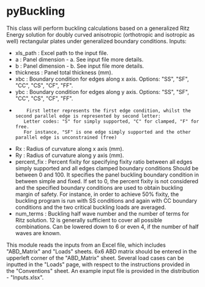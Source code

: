 # pyBuckling
This class will perform buckling calculations based on a generalized Ritz Energy solution for doubly curved anisotropic (orthotropic and isotropic as well) rectangular plates under generalized boundary conditions.
Inputs:
- xls_path : Excel path to the input file.
- a : Panel dimension - a. See input file more details.
- b : Panel dimension - b. See input file more details.
- thickness : Panel total thickness (mm).
- xbc : Boundary condition for edges along x axis. Options: "SS", "SF", "CC", "CS", "CF", "FF".
- ybc : Boundary condition for edges along y axis. Options: "SS", "SF", "CC", "CS", "CF", "FF".
-         First letter represents the first edge condition, whilst the second parallel edge is represented by second letter:
         Letter codes: "S" for simply supported, "C" for clamped, "F" for free.
         For instance, "SF" is one edge simply supported and the other parallel edge is unconstrained (free)
- Rx : Radius of curvature along x axis (mm).
- Ry : Radius of curvature along y axis (mm).
- percent_fix : Percent fixity for specifying fixity ratio between all edges simply supported and all edges clamped boundary conditions
               Should be between 0 and 100. It specifies the panel buckling boundary condition in between simple and fixed. 
               If set to 0, the percent fixity is not considered and the specified boundary conditions are used to obtain buckling margin of safety. 
               For instance, in order to achieve 50% fixity, the buckling program is run with SS conditions and again with CC boundary conditions and the two critical buckling loads are averaged.
- num_terms : Buckling half wave number and the number of terms for Ritz solution. 12 is generally sufficient to cover all possible combinations.
             Can be lowered down to 6 or even 4, if the number of half waves are known.

This module reads the inputs from an Excel file, which includes "ABD_Matrix" and "Loads" sheets. 6x6 ABD matrix should be entered in the upperleft corner of the "ABD_Matrix" sheet. Several load cases can be inputted in the "Loads" page, with respect to the instructions provided in the "Conventions" sheet. An example input file is provided in the distribution - "Inputs.xlsx".
